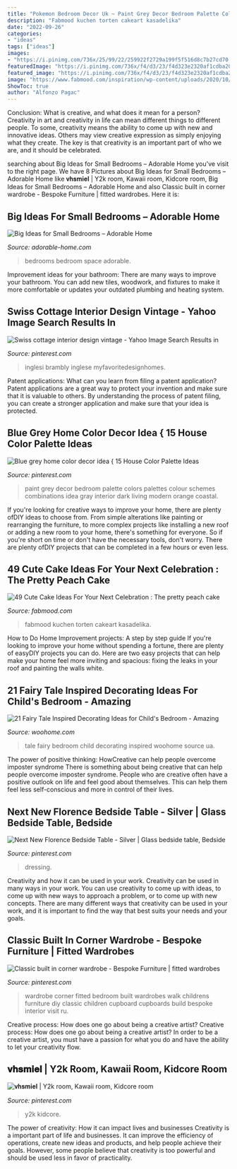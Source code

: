 ```yaml
---
title: "Pokemon Bedroom Decor Uk ~ Paint Grey Decor Bedroom Palette Colors Palettes Colour Schemes Combinations Idea Gray Interior Dark Living Modern Orange Coastal"
description: "Fabmood kuchen torten cakeart kasadelika"
date: "2022-09-26"
categories:
- "ideas"
tags: ["ideas"]
images:
- "https://i.pinimg.com/736x/25/99/22/259922f2729a199f5f516d8c7b27cd70.jpg"
featuredImage: "https://i.pinimg.com/736x/f4/d3/23/f4d323e2320af1cdba20fef61a1f1412.jpg"
featured_image: "https://i.pinimg.com/736x/f4/d3/23/f4d323e2320af1cdba20fef61a1f1412.jpg"
image: "https://www.fabmood.com/inspiration/wp-content/uploads/2020/10/cake-idea-349x580.jpg"
ShowToc: true
author: "Alfonzo Pagac"
---
```



Conclusion: What is creative, and what does it mean for a person?
Creativity in art and creativity in life can mean different things to different people. To some, creativity means the ability to come up with new and innovative ideas. Others may view creative expression as simply enjoying what they create. The key is that creativity is an important part of who we are, and it should be celebrated.

	

		
searching about Big Ideas for Small Bedrooms – Adorable Home you've visit to the right page. We have 8 Pictures about Big Ideas for Small Bedrooms – Adorable Home like 𝐯𝐡𝐬𝐦𝐢𝐞𝐥 | Y2k room, Kawaii room, Kidcore room, Big Ideas for Small Bedrooms – Adorable Home and also Classic built in corner wardrobe - Bespoke Furniture | fitted wardrobes. Here it is:
		
    
## Big Ideas For Small Bedrooms – Adorable Home

<img loading=lazy src="https://adorable-home.com/wp-content/gallery/big-ideas-for-small-bedrooms/big-ideas-for-small-bedrooms-2.jpg" onerror="this.onerror=null;this.src='https://tse2.mm.bing.net/th?id=OIP.bJ6uSl_QwGvUKPc3mqrCfgHaJ4&amp;pid=15.1';" alt="Big Ideas for Small Bedrooms – Adorable Home">

_Source: adorable-home.com_

>bedrooms bedroom space adorable. 

	

Improvement ideas for your bathroom:
There are many ways to improve your bathroom. You can add new tiles, woodwork, and fixtures to make it more comfortable or updates your outdated plumbing and heating system.

    
## Swiss Cottage Interior Design Vintage - Yahoo Image Search Results In

<img loading=lazy src="https://i.pinimg.com/736x/f4/d3/23/f4d323e2320af1cdba20fef61a1f1412.jpg" onerror="this.onerror=null;this.src='https://tse2.mm.bing.net/th?id=OIP.aDvd2otHBU_BzzM2XwdjwgHaJ4&amp;pid=15.1';" alt="Swiss cottage interior design vintage - Yahoo Image Search Results in">

_Source: pinterest.com_

>inglesi brambly inglese myfavoritedesignhomes. 

	

Patent applications: What can you learn from filing a patent application?
Patent applications are a great way to protect your invention and make sure that it is valuable to others. By understanding the process of patent filing, you can create a stronger application and make sure that your idea is protected.

    
## Blue Grey Home Color Decor Idea { 15 House Color Palette Ideas

<img loading=lazy src="https://i.pinimg.com/736x/ee/aa/c8/eeaac85e11f757bb3dcfb3797d8ba283.jpg" onerror="this.onerror=null;this.src='https://tse4.mm.bing.net/th?id=OIP.GlHp1LZ8POGIhS-5qNkMCwHaNF&amp;pid=15.1';" alt="Blue grey home color decor idea { 15 House Color Palette Ideas">

_Source: pinterest.com_

>paint grey decor bedroom palette colors palettes colour schemes combinations idea gray interior dark living modern orange coastal. 

	

If you're looking for creative ways to improve your home, there are plenty ofDIY ideas to choose from. From simple alterations like painting or rearranging the furniture, to more complex projects like installing a new roof or adding a new room to your home, there's something for everyone. So if you're short on time or don't have the necessary tools, don't worry. There are plenty ofDIY projects that can be completed in a few hours or even less.

    
## 49 Cute Cake Ideas For Your Next Celebration : The Pretty Peach Cake

<img loading=lazy src="https://www.fabmood.com/inspiration/wp-content/uploads/2020/10/cake-idea-349x580.jpg" onerror="this.onerror=null;this.src='https://tse2.mm.bing.net/th?id=OIP.brO5LYOMiYB-9k2iSadVCQAAAA&amp;pid=15.1';" alt="49 Cute Cake Ideas For Your Next Celebration : The pretty peach cake">

_Source: fabmood.com_

>fabmood kuchen torten cakeart kasadelika. 

	

How to Do Home Improvement projects: A step by step guide
If you're looking to improve your home without spending a fortune, there are plenty of easyDIY projects you can do. Here are two easy projects that can help make your home feel more inviting and spacious: fixing the leaks in your roof and painting the walls white.

    
## 21 Fairy Tale Inspired Decorating Ideas For Child&#039;s Bedroom - Amazing

<img loading=lazy src="https://www.woohome.com/wp-content/uploads/2015/06/Fairy-Tale-Child-Bedroom-WooHome-13.jpg" onerror="this.onerror=null;this.src='https://tse4.mm.bing.net/th?id=OIP.TJUNrSOBuOcHijvPQCQ7KQHaE8&amp;pid=15.1';" alt="21 Fairy Tale Inspired Decorating Ideas for Child&#039;s Bedroom - Amazing">

_Source: woohome.com_

>tale fairy bedroom child decorating inspired woohome source ua. 

	

The power of positive thinking: HowCreative can help people overcome imposter syndrome
There is something about being creative that can help people overcome imposter syndrome. People who are creative often have a positive outlook on life and feel good about themselves. This can help them feel less self-conscious and more in control of their lives.

    
## Next New Florence Bedside Table - Silver | Glass Bedside Table, Bedside

<img loading=lazy src="https://i.pinimg.com/736x/25/99/22/259922f2729a199f5f516d8c7b27cd70.jpg" onerror="this.onerror=null;this.src='https://tse2.mm.bing.net/th?id=OIP.y9gbB1Zu-lOCLLr8vixTKgHaLH&amp;pid=15.1';" alt="Next New Florence Bedside Table - Silver | Glass bedside table, Bedside">

_Source: pinterest.com_

>dressing. 

	

Creativity and how it can be used in your work.
Creativity can be used in many ways in your work. You can use creativity to come up with ideas, to come up with new ways to approach a problem, or to come up with new concepts. There are many different ways that creativity can be used in your work, and it is important to find the way that best suits your needs and your goals.

    
## Classic Built In Corner Wardrobe - Bespoke Furniture | Fitted Wardrobes

<img loading=lazy src="https://i.pinimg.com/736x/78/ed/c3/78edc39ea493b611086b46b4ad58253f--corner-wardrobe-diy-wardrobe.jpg" onerror="this.onerror=null;this.src='https://tse3.mm.bing.net/th?id=OIP.dA-G1iImeoSjs61zNzqRcAHaJ3&amp;pid=15.1';" alt="Classic built in corner wardrobe - Bespoke Furniture | fitted wardrobes">

_Source: pinterest.com_

>wardrobe corner fitted bedroom built wardrobes walk childrens furniture diy classic children cupboard cupboards build bespoke interior visit ru. 

	

Creative process: How does one go about being a creative artist?
Creative process: How does one go about being a creative artist?
In order to be a creative artist, you must have a passion for what you do and have the ability to let your creativity flow.

    
## 𝐯𝐡𝐬𝐦𝐢𝐞𝐥 | Y2k Room, Kawaii Room, Kidcore Room

<img loading=lazy src="https://i.pinimg.com/736x/2d/fd/12/2dfd12a47639f89ca2ea43aeed130db2.jpg" onerror="this.onerror=null;this.src='https://tse1.mm.bing.net/th?id=OIP.lvD7EysZnbzG1s5NjRTT2gHaHY&amp;pid=15.1';" alt="𝐯𝐡𝐬𝐦𝐢𝐞𝐥 | Y2k room, Kawaii room, Kidcore room">

_Source: pinterest.com_

>y2k kidcore. 

	

The power of creativity: How it can impact lives and businesses
Creativity is a important part of life and businesses. It can improve the efficiency of operations, create new ideas and products, and help people achieve their goals. However, some people believe that creativity is too powerful and should be used less in favor of practicality.

